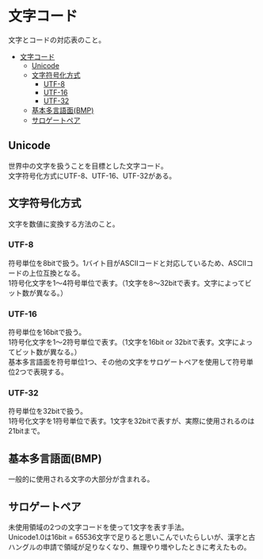# 文字コード

文字とコードの対応表のこと。

- [文字コード](#文字コード)
  - [Unicode](#unicode)
  - [文字符号化方式](#文字符号化方式)
    - [UTF-8](#utf-8)
    - [UTF-16](#utf-16)
    - [UTF-32](#utf-32)
  - [基本多言語面(BMP)](#基本多言語面bmp)
  - [サロゲートペア](#サロゲートペア)

## Unicode

世界中の文字を扱うことを目標とした文字コード。  
文字符号化方式にUTF-8、UTF-16、UTF-32がある。

## 文字符号化方式

文字を数値に変換する方法のこと。

### UTF-8

符号単位を8bitで扱う。1バイト目がASCIIコードと対応しているため、ASCIIコードの上位互換となる。  
1符号化文字を1〜4符号単位で表す。（1文字を8〜32bitで表す。文字によってビット数が異なる。）

### UTF-16

符号単位を16bitで扱う。  
1符号化文字を1〜2符号単位で表す。（1文字を16bit or 32bitで表す。文字によってビット数が異なる。）  
基本多言語面を符号単位1つ、その他の文字をサロゲートペアを使用して符号単位2つで表現する。

### UTF-32

符号単位を32bitで扱う。  
1符号化文字を1符号単位で表す。1文字を32bitで表すが、実際に使用されるのは21bitまで。

## 基本多言語面(BMP)

一般的に使用される文字の大部分が含まれる。

## サロゲートペア

未使用領域の2つの文字コードを使って1文字を表す手法。  
Unicode1.0は16bit = 65536文字で足りると思いこんでいたらしいが、漢字と古ハングルの申請で領域が足りなくなり、無理やり増やしたときに考えたもの。
